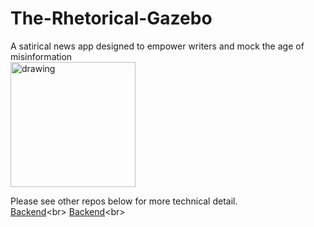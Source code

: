 # The-Rhetorical-Gazebo

A satirical news app designed to empower writers and mock the age of misinformation<br>
<img src="https://therhetoricalgazebo-media.s3.us-east-2.amazonaws.com/Screenshot_20211122-170009.jpg" alt="drawing" width="200"/>

Please see other repos below for more technical detail.<br>
[Backend]("https://github.com/TylerBaughcome/RhetoricalGazeboBackend")<br>
[Backend]("https://github.com/TylerBaughcome/RhetoricalGazeboMobileClien")<br>
